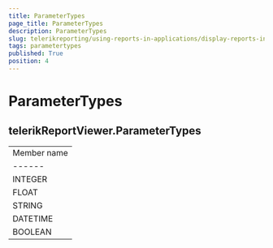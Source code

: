 ```yaml
---
title: ParameterTypes
page_title: ParameterTypes 
description: ParameterTypes
slug: telerikreporting/using-reports-in-applications/display-reports-in-applications/web-application/html5-report-viewer/api-reference/telerikreportviewer-namespace/parametertypes
tags: parametertypes
published: True
position: 4
---
```


# ParameterTypes

## telerikReportViewer.ParameterTypes


|   |
| ------ |
| Member name |
| ------ |
|INTEGER|
|FLOAT|
|STRING|
|DATETIME|
|BOOLEAN|

